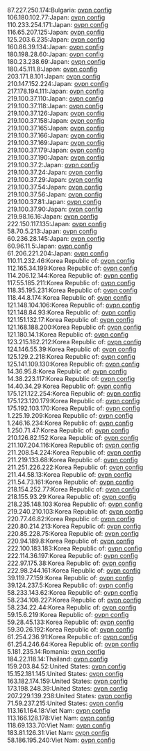 87.227.250.174:Bulgaria: [ovpn config](vpn/87_227_250_174.ovpn)  
106.180.102.77:Japan: [ovpn config](vpn/106_180_102_77.ovpn)  
110.233.254.171:Japan: [ovpn config](vpn/110_233_254_171.ovpn)  
116.65.207.125:Japan: [ovpn config](vpn/116_65_207_125.ovpn)  
125.203.6.235:Japan: [ovpn config](vpn/125_203_6_235.ovpn)  
160.86.39.134:Japan: [ovpn config](vpn/160_86_39_134.ovpn)  
180.198.28.60:Japan: [ovpn config](vpn/180_198_28_60.ovpn)  
180.23.238.69:Japan: [ovpn config](vpn/180_23_238_69.ovpn)  
180.45.111.8:Japan: [ovpn config](vpn/180_45_111_8.ovpn)  
203.171.8.101:Japan: [ovpn config](vpn/203_171_8_101.ovpn)  
210.147.152.224:Japan: [ovpn config](vpn/210_147_152_224.ovpn)  
217.178.194.111:Japan: [ovpn config](vpn/217_178_194_111.ovpn)  
219.100.37.110:Japan: [ovpn config](vpn/219_100_37_110.ovpn)  
219.100.37.118:Japan: [ovpn config](vpn/219_100_37_118.ovpn)  
219.100.37.126:Japan: [ovpn config](vpn/219_100_37_126.ovpn)  
219.100.37.158:Japan: [ovpn config](vpn/219_100_37_158.ovpn)  
219.100.37.165:Japan: [ovpn config](vpn/219_100_37_165.ovpn)  
219.100.37.166:Japan: [ovpn config](vpn/219_100_37_166.ovpn)  
219.100.37.169:Japan: [ovpn config](vpn/219_100_37_169.ovpn)  
219.100.37.179:Japan: [ovpn config](vpn/219_100_37_179.ovpn)  
219.100.37.190:Japan: [ovpn config](vpn/219_100_37_190.ovpn)  
219.100.37.2:Japan: [ovpn config](vpn/219_100_37_2.ovpn)  
219.100.37.24:Japan: [ovpn config](vpn/219_100_37_24.ovpn)  
219.100.37.29:Japan: [ovpn config](vpn/219_100_37_29.ovpn)  
219.100.37.54:Japan: [ovpn config](vpn/219_100_37_54.ovpn)  
219.100.37.56:Japan: [ovpn config](vpn/219_100_37_56.ovpn)  
219.100.37.81:Japan: [ovpn config](vpn/219_100_37_81.ovpn)  
219.100.37.90:Japan: [ovpn config](vpn/219_100_37_90.ovpn)  
219.98.16.16:Japan: [ovpn config](vpn/219_98_16_16.ovpn)  
222.150.117.135:Japan: [ovpn config](vpn/222_150_117_135.ovpn)  
58.70.5.213:Japan: [ovpn config](vpn/58_70_5_213.ovpn)  
60.236.28.145:Japan: [ovpn config](vpn/60_236_28_145.ovpn)  
60.96.11.5:Japan: [ovpn config](vpn/60_96_11_5.ovpn)  
61.206.221.204:Japan: [ovpn config](vpn/61_206_221_204.ovpn)  
110.11.232.46:Korea Republic of: [ovpn config](vpn/110_11_232_46.ovpn)  
112.165.34.199:Korea Republic of: [ovpn config](vpn/112_165_34_199.ovpn)  
114.206.12.144:Korea Republic of: [ovpn config](vpn/114_206_12_144.ovpn)  
117.55.185.211:Korea Republic of: [ovpn config](vpn/117_55_185_211.ovpn)  
118.35.195.231:Korea Republic of: [ovpn config](vpn/118_35_195_231.ovpn)  
118.44.8.174:Korea Republic of: [ovpn config](vpn/118_44_8_174.ovpn)  
121.148.104.106:Korea Republic of: [ovpn config](vpn/121_148_104_106.ovpn)  
121.148.84.93:Korea Republic of: [ovpn config](vpn/121_148_84_93.ovpn)  
121.151.132.17:Korea Republic of: [ovpn config](vpn/121_151_132_17.ovpn)  
121.168.188.200:Korea Republic of: [ovpn config](vpn/121_168_188_200.ovpn)  
121.180.14.1:Korea Republic of: [ovpn config](vpn/121_180_14_1.ovpn)  
123.215.182.212:Korea Republic of: [ovpn config](vpn/123_215_182_212.ovpn)  
124.146.55.39:Korea Republic of: [ovpn config](vpn/124_146_55_39.ovpn)  
125.129.2.218:Korea Republic of: [ovpn config](vpn/125_129_2_218.ovpn)  
125.141.109.130:Korea Republic of: [ovpn config](vpn/125_141_109_130.ovpn)  
14.36.95.8:Korea Republic of: [ovpn config](vpn/14_36_95_8.ovpn)  
14.38.223.117:Korea Republic of: [ovpn config](vpn/14_38_223_117.ovpn)  
14.40.34.29:Korea Republic of: [ovpn config](vpn/14_40_34_29.ovpn)  
175.121.122.254:Korea Republic of: [ovpn config](vpn/175_121_122_254.ovpn)  
175.123.120.179:Korea Republic of: [ovpn config](vpn/175_123_120_179.ovpn)  
175.192.103.170:Korea Republic of: [ovpn config](vpn/175_192_103_170.ovpn)  
1.225.19.209:Korea Republic of: [ovpn config](vpn/1_225_19_209.ovpn)  
1.246.16.234:Korea Republic of: [ovpn config](vpn/1_246_16_234.ovpn)  
1.250.71.47:Korea Republic of: [ovpn config](vpn/1_250_71_47.ovpn)  
210.126.82.152:Korea Republic of: [ovpn config](vpn/210_126_82_152.ovpn)  
211.107.204.116:Korea Republic of: [ovpn config](vpn/211_107_204_116.ovpn)  
211.208.54.224:Korea Republic of: [ovpn config](vpn/211_208_54_224.ovpn)  
211.219.133.68:Korea Republic of: [ovpn config](vpn/211_219_133_68.ovpn)  
211.251.226.222:Korea Republic of: [ovpn config](vpn/211_251_226_222.ovpn)  
211.44.58.13:Korea Republic of: [ovpn config](vpn/211_44_58_13.ovpn)  
211.54.73.161:Korea Republic of: [ovpn config](vpn/211_54_73_161.ovpn)  
218.154.252.77:Korea Republic of: [ovpn config](vpn/218_154_252_77.ovpn)  
218.155.93.29:Korea Republic of: [ovpn config](vpn/218_155_93_29.ovpn)  
218.235.148.103:Korea Republic of: [ovpn config](vpn/218_235_148_103.ovpn)  
219.240.210.103:Korea Republic of: [ovpn config](vpn/219_240_210_103.ovpn)  
220.77.46.82:Korea Republic of: [ovpn config](vpn/220_77_46_82.ovpn)  
220.80.214.213:Korea Republic of: [ovpn config](vpn/220_80_214_213.ovpn)  
220.85.228.75:Korea Republic of: [ovpn config](vpn/220_85_228_75.ovpn)  
220.94.189.8:Korea Republic of: [ovpn config](vpn/220_94_189_8.ovpn)  
222.100.183.183:Korea Republic of: [ovpn config](vpn/222_100_183_183.ovpn)  
222.114.36.197:Korea Republic of: [ovpn config](vpn/222_114_36_197.ovpn)  
222.97.175.38:Korea Republic of: [ovpn config](vpn/222_97_175_38.ovpn)  
222.98.244.161:Korea Republic of: [ovpn config](vpn/222_98_244_161.ovpn)  
39.119.77.159:Korea Republic of: [ovpn config](vpn/39_119_77_159.ovpn)  
39.124.237.5:Korea Republic of: [ovpn config](vpn/39_124_237_5.ovpn)  
58.233.143.62:Korea Republic of: [ovpn config](vpn/58_233_143_62.ovpn)  
58.234.108.227:Korea Republic of: [ovpn config](vpn/58_234_108_227.ovpn)  
58.234.22.44:Korea Republic of: [ovpn config](vpn/58_234_22_44.ovpn)  
59.15.6.219:Korea Republic of: [ovpn config](vpn/59_15_6_219.ovpn)  
59.28.45.133:Korea Republic of: [ovpn config](vpn/59_28_45_133.ovpn)  
59.30.26.192:Korea Republic of: [ovpn config](vpn/59_30_26_192.ovpn)  
61.254.236.91:Korea Republic of: [ovpn config](vpn/61_254_236_91.ovpn)  
61.254.246.64:Korea Republic of: [ovpn config](vpn/61_254_246_64.ovpn)  
5.181.235.14:Romania: [ovpn config](vpn/5_181_235_14.ovpn)  
184.22.118.14:Thailand: [ovpn config](vpn/184_22_118_14.ovpn)  
159.203.84.52:United States: [ovpn config](vpn/159_203_84_52.ovpn)  
15.152.181.145:United States: [ovpn config](vpn/15_152_181_145.ovpn)  
163.182.174.159:United States: [ovpn config](vpn/163_182_174_159.ovpn)  
173.198.248.39:United States: [ovpn config](vpn/173_198_248_39.ovpn)  
207.229.139.238:United States: [ovpn config](vpn/207_229_139_238.ovpn)  
71.59.237.215:United States: [ovpn config](vpn/71_59_237_215.ovpn)  
113.161.164.18:Viet Nam: [ovpn config](vpn/113_161_164_18.ovpn)  
113.166.128.178:Viet Nam: [ovpn config](vpn/113_166_128_178.ovpn)  
118.69.133.70:Viet Nam: [ovpn config](vpn/118_69_133_70.ovpn)  
183.81.126.31:Viet Nam: [ovpn config](vpn/183_81_126_31.ovpn)  
58.186.195.240:Viet Nam: [ovpn config](vpn/58_186_195_240.ovpn)  
